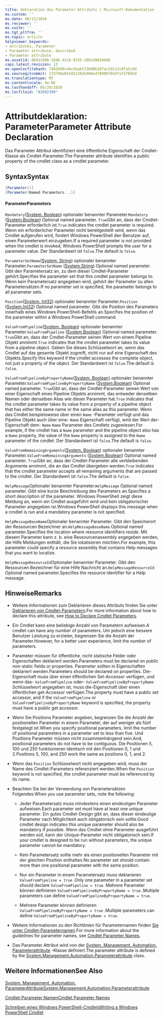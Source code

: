 ```yaml
---
title: Deklaration des Parameter Attributs | Microsoft-Dokumentation
ms.custom: ''
ms.date: 09/13/2016
ms.reviewer: ''
ms.suite: ''
ms.tgt_pltfrm: ''
ms.topic: article
helpviewer_keywords:
- attributes, Parameter
- Parameter attribute, described
- Parameter attribute
ms.assetid: 08433d0b-169b-42c8-9335-2881d9034698
caps.latest.revision: 13
ms.openlocfilehash: 7482690c44cdaabf23b886107ac5d112c0fa5c9d
ms.sourcegitcommit: 17d798a041851382b406ed789097843faf37692d
ms.translationtype: MT
ms.contentlocale: de-DE
ms.lasthandoff: 05/20/2020
ms.locfileid: "83692390"
---
```

# <a name="parameter-attribute-declaration"></a><span data-ttu-id="1f4b4-102">Attributdeklaration: Parameter</span><span class="sxs-lookup"><span data-stu-id="1f4b4-102">Parameter Attribute Declaration</span></span>

<span data-ttu-id="1f4b4-103">Das Parameter Attribut identifiziert eine öffentliche Eigenschaft der Cmdlet-Klasse als Cmdlet-Parameter.</span><span class="sxs-lookup"><span data-stu-id="1f4b4-103">The Parameter attribute identifies a public property of the cmdlet class as a cmdlet parameter.</span></span>

## <a name="syntax"></a><span data-ttu-id="1f4b4-104">Syntax</span><span class="sxs-lookup"><span data-stu-id="1f4b4-104">Syntax</span></span>

```csharp
[Parameter()]
[Parameter(Named Parameters...)]
```

#### <a name="parameters"></a><span data-ttu-id="1f4b4-105">Parameter</span><span class="sxs-lookup"><span data-stu-id="1f4b4-105">Parameters</span></span>

<span data-ttu-id="1f4b4-106">`Mandatory`([System. Boolean](/dotnet/api/System.Boolean)) optionaler benannter Parameter.</span><span class="sxs-lookup"><span data-stu-id="1f4b4-106">`Mandatory` ([System.Boolean](/dotnet/api/System.Boolean)) Optional named parameter.</span></span> <span data-ttu-id="1f4b4-107">`True`Gibt an, dass der Cmdlet-Parameter erforderlich ist.</span><span class="sxs-lookup"><span data-stu-id="1f4b4-107">`True` indicates the cmdlet parameter is required.</span></span> <span data-ttu-id="1f4b4-108">Wenn ein erforderlicher Parameter nicht bereitgestellt wird, wenn das Cmdlet aufgerufen wird, fordert Windows PowerShell den Benutzer auf, einen Parameterwert einzugeben.</span><span class="sxs-lookup"><span data-stu-id="1f4b4-108">If a required parameter is not provided when the cmdlet is invoked, Windows PowerShell prompts the user for a parameter value.</span></span> <span data-ttu-id="1f4b4-109">Der Standardwert ist `false`.</span><span class="sxs-lookup"><span data-stu-id="1f4b4-109">The default is `false`.</span></span>

<span data-ttu-id="1f4b4-110">`ParameterSetName`([System. String](/dotnet/api/System.String)) optionaler benannter Parameter.</span><span class="sxs-lookup"><span data-stu-id="1f4b4-110">`ParameterSetName` ([System.String](/dotnet/api/System.String)) Optional named parameter.</span></span> <span data-ttu-id="1f4b4-111">Gibt den Parametersatz an, zu dem dieser Cmdlet-Parameter gehört.</span><span class="sxs-lookup"><span data-stu-id="1f4b4-111">Specifies the parameter set that this cmdlet parameter belongs to.</span></span> <span data-ttu-id="1f4b4-112">Wenn kein Parametersatz angegeben wird, gehört der Parameter zu allen Parametersätzen.</span><span class="sxs-lookup"><span data-stu-id="1f4b4-112">If no parameter set is specified, the parameter belongs to all parameter sets.</span></span>

<span data-ttu-id="1f4b4-113">`Position`([System. Int32](/dotnet/api/System.Int32)) optionaler benannter Parameter.</span><span class="sxs-lookup"><span data-stu-id="1f4b4-113">`Position` ([System.Int32](/dotnet/api/System.Int32)) Optional named parameter.</span></span> <span data-ttu-id="1f4b4-114">Gibt die Position des Parameters innerhalb eines Windows PowerShell-Befehls an.</span><span class="sxs-lookup"><span data-stu-id="1f4b4-114">Specifies the position of the parameter within a Windows PowerShell command.</span></span>

<span data-ttu-id="1f4b4-115">`ValueFromPipeline`([System. Boolean](/dotnet/api/System.Boolean)) optionaler benannter Parameter.</span><span class="sxs-lookup"><span data-stu-id="1f4b4-115">`ValueFromPipeline` ([System.Boolean](/dotnet/api/System.Boolean)) Optional named parameter.</span></span> <span data-ttu-id="1f4b4-116">`True`Gibt an, dass der Cmdlet-Parameter seinen Wert von einem Pipeline Objekt annimmt.</span><span class="sxs-lookup"><span data-stu-id="1f4b4-116">`True` indicates that the cmdlet parameter takes its value from a pipeline object.</span></span> <span data-ttu-id="1f4b4-117">Geben Sie dieses Schlüsselwort an, wenn das Cmdlet auf das gesamte Objekt zugreift, nicht nur auf eine Eigenschaft des Objekts.</span><span class="sxs-lookup"><span data-stu-id="1f4b4-117">Specify this keyword if the cmdlet accesses the complete object, not just a property of the object.</span></span> <span data-ttu-id="1f4b4-118">Der Standardwert ist `false`.</span><span class="sxs-lookup"><span data-stu-id="1f4b4-118">The default is `false`.</span></span>

<span data-ttu-id="1f4b4-119">`ValueFromPipelineByPropertyName`([System. Boolean](/dotnet/api/System.Boolean)) optionaler benannter Parameter.</span><span class="sxs-lookup"><span data-stu-id="1f4b4-119">`ValueFromPipelineByPropertyName` ([System.Boolean](/dotnet/api/System.Boolean)) Optional named parameter.</span></span> <span data-ttu-id="1f4b4-120">`True`Gibt an, dass der Cmdlet-Parameter seinen Wert von einer Eigenschaft eines Pipeline Objekts annimmt, das entweder denselben Namen oder denselben Alias wie dieser Parameter hat.</span><span class="sxs-lookup"><span data-stu-id="1f4b4-120">`True` indicates that the cmdlet parameter takes its value from a property of a pipeline object that has either the same name or the same alias as this parameter.</span></span> <span data-ttu-id="1f4b4-121">Wenn das Cmdlet beispielsweise über einen `Name` -Parameter verfügt und das Pipeline Objekt auch über eine- `Name` Eigenschaft verfügt, wird der Wert der-Eigenschaft dem- `Name` `Name` Parameter des Cmdlets zugewiesen.</span><span class="sxs-lookup"><span data-stu-id="1f4b4-121">For example, if the cmdlet has a `Name` parameter and the pipeline object also has a `Name` property, the value of the `Name` property is assigned to the `Name` parameter of the cmdlet.</span></span> <span data-ttu-id="1f4b4-122">Der Standardwert ist `false`.</span><span class="sxs-lookup"><span data-stu-id="1f4b4-122">The default is `false`.</span></span>

<span data-ttu-id="1f4b4-123">`ValueFromRemainingArguments`([System. Boolean](/dotnet/api/System.Boolean)) optionaler benannter Parameter.</span><span class="sxs-lookup"><span data-stu-id="1f4b4-123">`ValueFromRemainingArguments` ([System.Boolean](/dotnet/api/System.Boolean)) Optional named parameter.</span></span> <span data-ttu-id="1f4b4-124">`True`Gibt an, dass der Cmdlet-Parameter alle verbleibenden Argumente annimmt, die an das Cmdlet übergeben werden.</span><span class="sxs-lookup"><span data-stu-id="1f4b4-124">`True` indicates that the cmdlet parameter accepts all remaining arguments that are passed to the cmdlet.</span></span> <span data-ttu-id="1f4b4-125">Der Standardwert ist `false`.</span><span class="sxs-lookup"><span data-stu-id="1f4b4-125">The default is `false`.</span></span>

<span data-ttu-id="1f4b4-126">`HelpMessage`Optionaler benannter Parameter.</span><span class="sxs-lookup"><span data-stu-id="1f4b4-126">`HelpMessage` Optional named parameter.</span></span> <span data-ttu-id="1f4b4-127">Gibt eine kurze Beschreibung des Parameters an.</span><span class="sxs-lookup"><span data-stu-id="1f4b4-127">Specifies a short description of the parameter.</span></span> <span data-ttu-id="1f4b4-128">Windows PowerShell zeigt diese Meldung an, wenn ein Cmdlet ausgeführt wird und kein obligatorischer Parameter angegeben ist.</span><span class="sxs-lookup"><span data-stu-id="1f4b4-128">Windows PowerShell displays this message when a cmdlet is run and a mandatory parameter is not specified.</span></span>

<span data-ttu-id="1f4b4-129">`HelpMessageBaseName`Optionaler benannter Parameter. Gibt den Speicherort der Ressourcen Bezeichner an.</span><span class="sxs-lookup"><span data-stu-id="1f4b4-129">`HelpMessageBaseName` Optional named parameter.Specifies the location where resource identifiers reside.</span></span> <span data-ttu-id="1f4b4-130">Mit diesem Parameter kann z. b. eine Ressourcenassembly angegeben werden, die Hilfe Meldungen enthält, die Sie lokalisieren möchten.</span><span class="sxs-lookup"><span data-stu-id="1f4b4-130">For example, this parameter could specify a resource assembly that contains Help messages that you want to localize.</span></span>

<span data-ttu-id="1f4b4-131">`HelpMessageResourceId`Optionaler benannter Parameter. Gibt den Ressourcen Bezeichner für eine Hilfe Nachricht an.</span><span class="sxs-lookup"><span data-stu-id="1f4b4-131">`HelpMessageResourceId` Optional named parameter.Specifies the resource identifier for a Help message.</span></span>

## <a name="remarks"></a><span data-ttu-id="1f4b4-132">Hinweise</span><span class="sxs-lookup"><span data-stu-id="1f4b4-132">Remarks</span></span>

- <span data-ttu-id="1f4b4-133">Weitere Informationen zum Deklarieren dieses Attributs finden Sie unter [Deklarieren von Cmdlet-Parametern](./how-to-declare-cmdlet-parameters.md).</span><span class="sxs-lookup"><span data-stu-id="1f4b4-133">For more information about how to declare this attribute, see [How to Declare Cmdlet Parameters](./how-to-declare-cmdlet-parameters.md).</span></span>

- <span data-ttu-id="1f4b4-134">Ein Cmdlet kann eine beliebige Anzahl von Parametern aufweisen.</span><span class="sxs-lookup"><span data-stu-id="1f4b4-134">A cmdlet can have any number of parameters.</span></span> <span data-ttu-id="1f4b4-135">Um jedoch eine bessere Benutzer Leistung zu erzielen, begrenzen Sie die Anzahl der Parameter.</span><span class="sxs-lookup"><span data-stu-id="1f4b4-135">However, for a better user experience, limit the number of parameters.</span></span>

- <span data-ttu-id="1f4b4-136">Parameter müssen für öffentliche, nicht statische Felder oder Eigenschaften deklariert werden.</span><span class="sxs-lookup"><span data-stu-id="1f4b4-136">Parameters must be declared on public non-static fields or properties.</span></span> <span data-ttu-id="1f4b4-137">Parameter sollten in Eigenschaften deklariert werden.</span><span class="sxs-lookup"><span data-stu-id="1f4b4-137">Parameters should be declared on properties.</span></span> <span data-ttu-id="1f4b4-138">Die-Eigenschaft muss über einen öffentlichen Set-Accessor verfügen, und wenn das- `ValueFromPipeline` oder- `ValueFromPipelineByPropertyName` Schlüsselwort angegeben ist, muss die-Eigenschaft über einen öffentlichen get-Accessor verfügen.</span><span class="sxs-lookup"><span data-stu-id="1f4b4-138">The property must have a public set accessor, and if the `ValueFromPipeline` or `ValueFromPipelineByPropertyName` keyword is specified, the property must have a public get accessor.</span></span>

- <span data-ttu-id="1f4b4-139">Wenn Sie Positions Parameter angeben, begrenzen Sie die Anzahl der positionellen Parameter in einem Parameter, der auf weniger als fünf festgelegt ist.</span><span class="sxs-lookup"><span data-stu-id="1f4b4-139">When you specify positional parameters,  limit the number of positional parameters in a parameter set to less than five.</span></span> <span data-ttu-id="1f4b4-140">Und Positions Parameter müssen nicht zusammenhängend sein.</span><span class="sxs-lookup"><span data-stu-id="1f4b4-140">And, positional parameters do not have to be contiguous.</span></span> <span data-ttu-id="1f4b4-141">Die Positionen 5, 100 und 250 funktionieren identisch mit den Positionen 0, 1 und 2.</span><span class="sxs-lookup"><span data-stu-id="1f4b4-141">Positions 5, 100, and 250 work the same as positions 0, 1, and 2.</span></span>

- <span data-ttu-id="1f4b4-142">Wenn das `Position` Schlüsselwort nicht angegeben wird, muss der Name des Cmdlet-Parameters referenziert werden.</span><span class="sxs-lookup"><span data-stu-id="1f4b4-142">When the `Position` keyword is not specified, the cmdlet parameter must be referenced by its name.</span></span>

- <span data-ttu-id="1f4b4-143">Beachten Sie bei der Verwendung von Parametersätzen Folgendes:</span><span class="sxs-lookup"><span data-stu-id="1f4b4-143">When you use parameter sets, note the following:</span></span>

  - <span data-ttu-id="1f4b4-144">Jeder Parametersatz muss mindestens einen eindeutigen Parameter aufweisen.</span><span class="sxs-lookup"><span data-stu-id="1f4b4-144">Each parameter set must have at least one unique parameter.</span></span> <span data-ttu-id="1f4b4-145">Ein gutes Cmdlet-Design gibt an, dass dieser eindeutige Parameter nach Möglichkeit auch obligatorisch sein sollte.</span><span class="sxs-lookup"><span data-stu-id="1f4b4-145">Good cmdlet design indicates this unique parameter should also be mandatory if possible.</span></span> <span data-ttu-id="1f4b4-146">Wenn das Cmdlet ohne Parameter ausgeführt werden soll, kann der Unique-Parameter nicht obligatorisch sein.</span><span class="sxs-lookup"><span data-stu-id="1f4b4-146">If your cmdlet is designed to be run without parameters, the unique parameter cannot be mandatory.</span></span>

  - <span data-ttu-id="1f4b4-147">Kein Parametersatz sollte mehr als einen positionellen Parameter mit der gleichen Position enthalten.</span><span class="sxs-lookup"><span data-stu-id="1f4b4-147">No parameter set should contain more than one positional parameter with the same position.</span></span>

  - <span data-ttu-id="1f4b4-148">Nur ein Parameter in einem Parametersatz muss deklarieren `ValueFromPipeline = true` .</span><span class="sxs-lookup"><span data-stu-id="1f4b4-148">Only one parameter in a parameter set should declare `ValueFromPipeline = true`.</span></span> <span data-ttu-id="1f4b4-149">Mehrere Parameter können definieren `ValueFromPipelineByPropertyName = true` .</span><span class="sxs-lookup"><span data-stu-id="1f4b4-149">Multiple parameters can define `ValueFromPipelineByPropertyName = true`.</span></span>

  - <span data-ttu-id="1f4b4-150">Mehrere Parameter können definieren `ValueFromPipelineByPropertyName = true` .</span><span class="sxs-lookup"><span data-stu-id="1f4b4-150">Multiple parameters can define `ValueFromPipelineByPropertyName = true`.</span></span>

- <span data-ttu-id="1f4b4-151">Weitere Informationen zu den Richtlinien für Parameternamen finden [Sie unter Cmdlet-Parameternamen](standard-cmdlet-parameter-names-and-types.md).</span><span class="sxs-lookup"><span data-stu-id="1f4b4-151">For more information about the guidelines for parameter names, see [Cmdlet Parameter Names](standard-cmdlet-parameter-names-and-types.md).</span></span>

- <span data-ttu-id="1f4b4-152">Das Parameter Attribut wird von der [System. Management. Automation. Parameterattribute](/dotnet/api/System.Management.Automation.ParameterAttribute) -Klasse definiert.</span><span class="sxs-lookup"><span data-stu-id="1f4b4-152">The parameter attribute is defined by the [System.Management.Automation.Parameterattribute](/dotnet/api/System.Management.Automation.ParameterAttribute) class.</span></span>

## <a name="see-also"></a><span data-ttu-id="1f4b4-153">Weitere Informationen</span><span class="sxs-lookup"><span data-stu-id="1f4b4-153">See Also</span></span>

[<span data-ttu-id="1f4b4-154">System. Management. Automation. ParameterAttribute</span><span class="sxs-lookup"><span data-stu-id="1f4b4-154">System.Management.Automation.Parameterattribute</span></span>](/dotnet/api/System.Management.Automation.ParameterAttribute)

[<span data-ttu-id="1f4b4-155">Cmdlet-Parameter Namen</span><span class="sxs-lookup"><span data-stu-id="1f4b4-155">Cmdlet Parameter Names</span></span>](standard-cmdlet-parameter-names-and-types.md)

[<span data-ttu-id="1f4b4-156">Schreiben eines Windows PowerShell-Cmdlets</span><span class="sxs-lookup"><span data-stu-id="1f4b4-156">Writing a Windows PowerShell Cmdlet</span></span>](./writing-a-windows-powershell-cmdlet.md)
